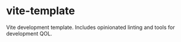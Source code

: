 # vite-template
Vite development template. Includes opinionated linting and tools for development QOL.
